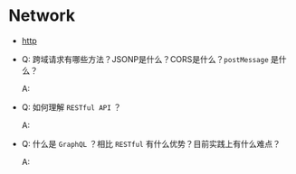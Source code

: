 # Network

- [http](/network_protocol/index)

- Q: 跨域请求有哪些方法？JSONP是什么？CORS是什么？`postMessage` 是什么？

  A:

- Q: 如何理解 `RESTful API` ？

  A:

- Q: 什么是 `GraphQL` ？相比 `RESTful` 有什么优势？目前实践上有什么难点？

  A: